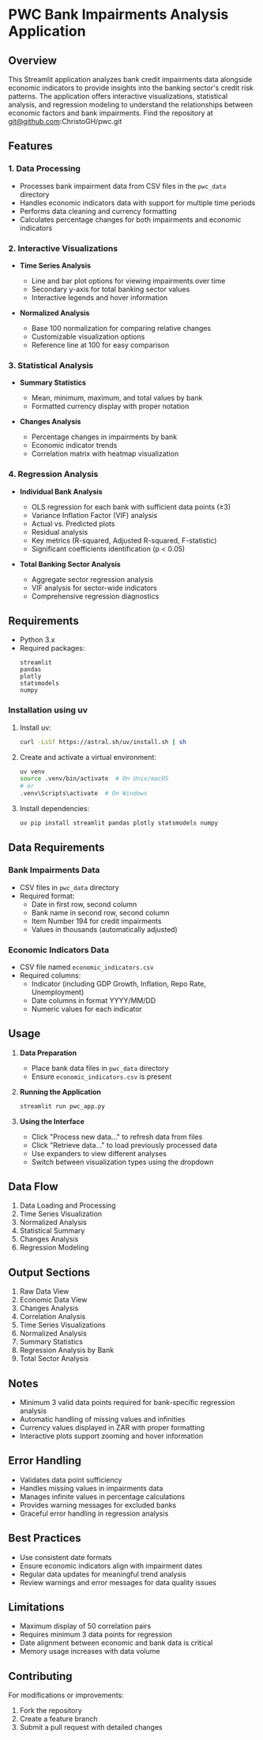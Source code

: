 # PWC Bank Impairments Analysis Application

## Overview
This Streamlit application analyzes bank credit impairments data alongside economic indicators to provide insights into the banking sector's credit risk patterns. The application offers interactive visualizations, statistical analysis, and regression modeling to understand the relationships between economic factors and bank impairments.
Find the repository at git@github.com:ChristoGH/pwc.git

## Features

### 1. Data Processing
- Processes bank impairment data from CSV files in the `pwc_data` directory
- Handles economic indicators data with support for multiple time periods
- Performs data cleaning and currency formatting
- Calculates percentage changes for both impairments and economic indicators

### 2. Interactive Visualizations
- **Time Series Analysis**
  - Line and bar plot options for viewing impairments over time
  - Secondary y-axis for total banking sector values
  - Interactive legends and hover information

- **Normalized Analysis**
  - Base 100 normalization for comparing relative changes
  - Customizable visualization options
  - Reference line at 100 for easy comparison

### 3. Statistical Analysis
- **Summary Statistics**
  - Mean, minimum, maximum, and total values by bank
  - Formatted currency display with proper notation

- **Changes Analysis**
  - Percentage changes in impairments by bank
  - Economic indicator trends
  - Correlation matrix with heatmap visualization

### 4. Regression Analysis
- **Individual Bank Analysis**
  - OLS regression for each bank with sufficient data points (≥3)
  - Variance Inflation Factor (VIF) analysis
  - Actual vs. Predicted plots
  - Residual analysis
  - Key metrics (R-squared, Adjusted R-squared, F-statistic)
  - Significant coefficients identification (p < 0.05)

- **Total Banking Sector Analysis**
  - Aggregate sector regression analysis
  - VIF analysis for sector-wide indicators
  - Comprehensive regression diagnostics

## Requirements
- Python 3.x
- Required packages:
  ```
  streamlit
  pandas
  plotly
  statsmodels
  numpy
  ```

### Installation using uv
1. Install uv:
   ```bash
   curl -LsSf https://astral.sh/uv/install.sh | sh
   ```

2. Create and activate a virtual environment:
   ```bash
   uv venv
   source .venv/bin/activate  # On Unix/macOS
   # or
   .venv\Scripts\activate  # On Windows
   ```

3. Install dependencies:
   ```bash
   uv pip install streamlit pandas plotly statsmodels numpy
   ```

## Data Requirements

### Bank Impairments Data
- CSV files in `pwc_data` directory
- Required format:
  - Date in first row, second column
  - Bank name in second row, second column
  - Item Number 194 for credit impairments
  - Values in thousands (automatically adjusted)

### Economic Indicators Data
- CSV file named `economic_indicators.csv`
- Required columns:
  - Indicator (including GDP Growth, Inflation, Repo Rate, Unemployment)
  - Date columns in format YYYY/MM/DD
  - Numeric values for each indicator

## Usage

1. **Data Preparation**
   - Place bank data files in `pwc_data` directory
   - Ensure `economic_indicators.csv` is present

2. **Running the Application**
   ```bash
   streamlit run pwc_app.py
   ```

3. **Using the Interface**
   - Click "Process new data..." to refresh data from files
   - Click "Retrieve data..." to load previously processed data
   - Use expanders to view different analyses
   - Switch between visualization types using the dropdown

## Data Flow
1. Data Loading and Processing
2. Time Series Visualization
3. Normalized Analysis
4. Statistical Summary
5. Changes Analysis
6. Regression Modeling

## Output Sections
1. Raw Data View
2. Economic Data View
3. Changes Analysis
4. Correlation Analysis
5. Time Series Visualizations
6. Normalized Analysis
7. Summary Statistics
8. Regression Analysis by Bank
9. Total Sector Analysis

## Notes
- Minimum 3 valid data points required for bank-specific regression analysis
- Automatic handling of missing values and infinities
- Currency values displayed in ZAR with proper formatting
- Interactive plots support zooming and hover information

## Error Handling
- Validates data point sufficiency
- Handles missing values in impairments data
- Manages infinite values in percentage calculations
- Provides warning messages for excluded banks
- Graceful error handling in regression analysis

## Best Practices
- Use consistent date formats
- Ensure economic indicators align with impairment dates
- Regular data updates for meaningful trend analysis
- Review warnings and error messages for data quality issues

## Limitations
- Maximum display of 50 correlation pairs
- Requires minimum 3 data points for regression
- Date alignment between economic and bank data is critical
- Memory usage increases with data volume

## Contributing
For modifications or improvements:
1. Fork the repository
2. Create a feature branch
3. Submit a pull request with detailed changes

